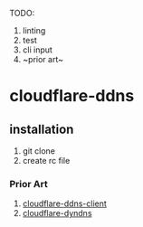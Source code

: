 TODO:
1. linting
1. test
1. cli input
1. ~prior art~


# cloudflare-ddns
## installation
1. git clone
1. create rc file

### Prior Art
1. [cloudflare-ddns-client](https://github.com/LINKIWI/cloudflare-ddns-client)
1. [cloudflare-dyndns](https://github.com/darrensmith/cloudflare-dyndns)